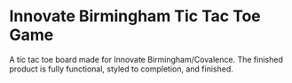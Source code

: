 # Innovate Birmingham Tic Tac Toe Game
A tic tac toe board made for Innovate Birmingham/Covalence. The finished product is fully functional, styled to completion, and finished.
